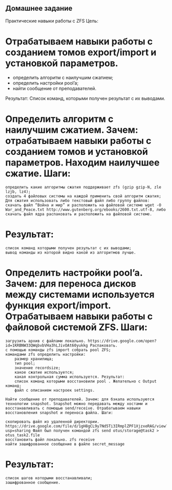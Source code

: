 ## Домашнее задание

Практические навыки работы с ZFS
Цель:

# Отрабатываем навыки работы с созданием томов export/import и установкой параметров. 

  -  определить алгоритм с наилучшим сжатием;
  -  определить настройки pool’a;
  -  найти сообщение от преподавателей.

Результат:
Список команд, которыми получен результат с их выводами.

#  Определить алгоритм с наилучшим сжатием. Зачем: отрабатываем навыки работы с созданием томов и установкой параметров. Находим наилучшее сжатие. Шаги:

    определить какие алгоритмы сжатия поддерживает zfs (gzip gzip-N, zle lzjb, lz4);
    создать 4 файловых системы на каждой применить свой алгоритм сжатия; Для сжатия использовать либо текстовый файл либо группу файлов:
    скачать файл “Война и мир” и расположить на файловой системе wget -O War_and_Peace.txt http://www.gutenberg.org/ebooks/2600.txt.utf-8, либо скачать файл ядра распаковать и расположить на файловой системе.

#  Результат:

    список команд которыми получен результат с их выводами;
    вывод команды из которой видно какой из алгоритмов лучше.

#  Определить настройки pool’a. Зачем: для переноса дисков между системами используется функция export/import. Отрабатываем навыки работы с файловой системой ZFS. Шаги:

    загрузить архив с файлами локально. https://drive.google.com/open?id=1KRBNW33QWqbvbVHa3hLJivOAt60yukkg Распаковать.
    с помощью команды zfs import собрать pool ZFS;
    командами zfs определить настройки:
        размер хранилища;
        тип pool;
        значение recordsize;
        какое сжатие используется;
        какая контрольная сумма используется. Результат:
        список команд которыми восстановили pool . Желательно с Output команд;
        файл с описанием настроек settings.

    Найти сообщение от преподавателей. Зачем: для бэкапа используются технологии snapshot. Snapshot можно передавать между хостами и восстанавливать с помощью send/receive. Отрабатываем навыки восстановления snapshot и переноса файла. Шаги:

    скопировать файл из удаленной директории. https://drive.google.com/file/d/1gH8gCL9y7Nd5Ti3IRmplZPF1XjzxeRAG/view?usp=sharing Файл был получен командой zfs send otus/storage@task2 > otus_task2.file
    восстановить файл локально. zfs receive
    найти зашифрованное сообщение в файле secret_message

#  Результат:

    список шагов которыми восстанавливали;
    зашифрованное сообщение.

